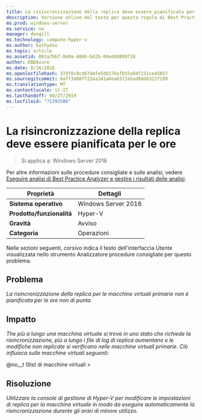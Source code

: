 ```yaml
---
title: La risincronizzazione della replica deve essere pianificata per le ore
description: Versione online del testo per questa regola di Best Practices Analyzer.
ms.prod: windows-server
ms.service: na
manager: dongill
ms.technology: compute-hyper-v
ms.author: kathydav
ms.topic: article
ms.assetid: 093a7bb7-8e0a-486b-b42b-04edd8809710
author: KBDAzure
ms.date: 8/16/2016
ms.openlocfilehash: 379f8c8cd6744fe5db176efb55a84f231ce45857
ms.sourcegitcommit: 6aff3d88ff22ea141a6ea6572a5ad8dd6321f199
ms.translationtype: MT
ms.contentlocale: it-IT
ms.lasthandoff: 09/27/2019
ms.locfileid: "71393506"
---
```

# <a name="resynchronization-of-replication-should-be-scheduled-for-off-peak-hours"></a>La risincronizzazione della replica deve essere pianificata per le ore

>Si applica a: Windows Server 2016

Per altre informazioni sulle procedure consigliate e sulle analisi, vedere [Eseguire analisi di Best Practice Analyzer e gestire i risultati delle analisi](https://go.microsoft.com/fwlink/p/?LinkID=223177).  
  
|Proprietà|Dettagli|  
|-|-|  
|**Sistema operativo**|Windows Server 2016|  
|**Prodotto/funzionalità**|Hyper-V|  
|**Gravità**|Avviso|  
|**Categoria**|Operazioni|  
  
Nelle sezioni seguenti, corsivo indica il testo dell'interfaccia Utente visualizzata nello strumento Analizzatore procedure consigliate per questo problema.  
  
## <a name="issue"></a>Problema  
*La risincronizzazione della replica per le macchine virtuali primarie non è pianificata per le ore non di punta.*  
  
## <a name="impact"></a>Impatto  
*The più a lungo una macchina virtuale si trova in uno stato che richiede la risincronizzazione, più a lungo i file di log di replica aumentano e le modifiche non replicate si verificano nelle macchine virtuali primarie. Ciò influisca sulle macchine virtuali seguenti:*  
  
@no__t 0list di macchine virtuali >  
  
## <a name="resolution"></a>Risoluzione  
*Utilizzare la console di gestione di Hyper-V per modificare le impostazioni di replica per la macchina virtuale in modo da eseguire automaticamente la risincronizzazione durante gli orari di minore utilizzo.*  
  


